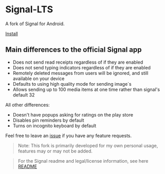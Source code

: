 # Signal-LTS

A fork of Signal for Android.

[Install](https://github.com/benarmstead/Signal-LTS/releases/latest)

## Main differences to the official Signal app

- Does not send read receipts regardless of if they are enabled
- Does not send typing indicators regardless of if they are enabled
- Remotely deleted messages from users will be ignored, and still available on your device
- Defaults to using high quality mode for sending image`s
- Allows sending up to 100 media items at one time rather than signal's default 32

All other differences:

- Doesn't have popups asking for ratings on the play store
- Disables pin reminders by default
- Turns on incognito keyboard by default

Feel free to leave an [issue](https://github.com/benarmstead/Signal-LTS/issues) if you have any feature requests.

> Note: This fork is primarily developed for my own personal usage, features may or may not be added.

> For the Signal readme and legal/license information, see here [README](/README.old.md)
